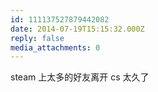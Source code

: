 ```yaml
---
id: 111137527879442082
date: 2014-07-19T15:15:32.000Z
reply: false
media_attachments: 0
---
```


steam 上太多的好友离开 cs 太久了

